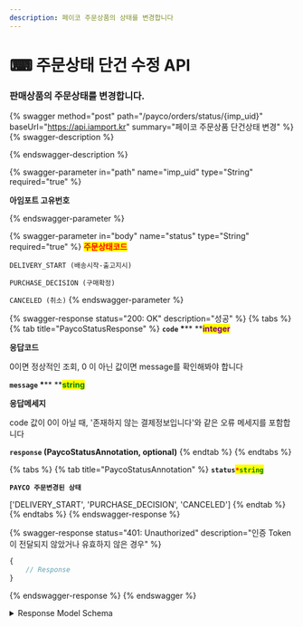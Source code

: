```yaml
---
description: 페이코 주문상품의 상태를 변경합니다
---
```


# ⌨ 주문상태 단건 수정 API

### 판매상품의 주문상태를 변경합니다.

{% swagger method="post" path="/payco/orders/status/{imp_uid}" baseUrl="https://api.iamport.kr" summary="페이코 주문상품 단건상태 변경" %}
{% swagger-description %}

{% endswagger-description %}

{% swagger-parameter in="path" name="imp_uid" type="String" required="true" %}
<mark style="color:red;">

**아임포트 고유번호**

</mark>
{% endswagger-parameter %}

{% swagger-parameter in="body" name="status" type="String" required="true" %}
<mark style="color:red;">**주문상태코드**</mark>

`DELIVERY_START (배송시작-출고지시)`

`PURCHASE_DECISION (구매확정)`

`CANCELED (취소)`
{% endswagger-parameter %}

{% swagger-response status="200: OK" description="성공" %}
{% tabs %}
{% tab title="PaycoStatusResponse" %}
**`code`  **<mark style="color:red;">**\***</mark>** **<mark style="color:purple;">**integer**</mark>

**응답코드**

0이면 정상적인 조회, 0 이 아닌 값이면 message를 확인해봐야 합니다



**`message`  **<mark style="color:red;">**\***</mark>** **<mark style="color:green;">**string**</mark>

**응답메세지**

code 값이 0이 아닐 때, '존재하지 않는 결제정보입니다'와 같은 오류 메세지를 포함합니다



**`response` **<mark style="color:red;">**(PaycoStatusAnnotation, optional)**</mark>
{% endtab %}
{% endtabs %}

{% tabs %}
{% tab title="PaycoStatusAnnotation" %}
**`status`**<mark style="color:red;">**`*`**</mark><mark style="color:green;">**`string`**</mark>

**`PAYCO 주문변경된 상태`**

&#x20;\['DELIVERY\_START', 'PURCHASE\_DECISION', 'CANCELED']
{% endtab %}
{% endtabs %}
{% endswagger-response %}

{% swagger-response status="401: Unauthorized" description="인증 Token이 전달되지 않았거나 유효하지 않은 경우" %}
```javascript
{
    // Response
}
```
{% endswagger-response %}
{% endswagger %}

<details>

<summary>Response Model Schema</summary>

```
{
  "code": 0,
  "message": "string",
  "response": {
    "status": "DELIVERY_START"
  }
}
```

</details>
